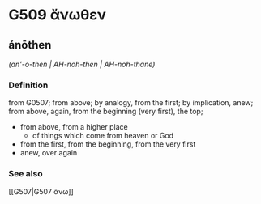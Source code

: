 # G509 ἄνωθεν

## ánōthen

_(an'-o-then | AH-noh-then | AH-noh-thane)_

### Definition

from G0507; from above; by analogy, from the first; by implication, anew; from above, again, from the beginning (very first), the top; 

- from above, from a higher place
  - of things which come from heaven or God
- from the first, from the beginning, from the very first
- anew, over again

### See also

[[G507|G507 ἄνω]]
